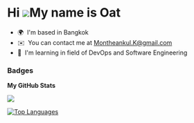 Hi ![](https://user-images.githubusercontent.com/18350557/176309783-0785949b-9127-417c-8b55-ab5a4333674e.gif)My name is Oat
===========================================================================================================================

* 🌍  I'm based in Bangkok
* ✉️  You can contact me at [Montheankul.K@gmail.com](mailto:Montheankul.K@gmail.com)
* 🧠  I'm learning in field of DevOps and Software Engineering

### Badges

<b>My GitHub Stats</b>

<a href="http://www.github.com/Montheankul-K"><img src="https://github-readme-streak-stats.herokuapp.com/?user=Montheankul-K&stroke=6366f1&background=000000&ring=ec4899&fire=ec4899&currStreakNum=6366f1&currStreakLabel=ec4899&sideNums=6366f1&sideLabels=6366f1&dates=6366f1&hide_border=true" /></a>

<a href="https://github.com/Montheankul-K" align="left"><img src="https://github-readme-stats.vercel.app/api/top-langs/?username=Montheankul-K&langs_count=10&title_color=ec4899&text_color=6366f1&icon_color=ffffff&bg_color=000000&hide_border=true&locale=en&custom_title=Top%20%Languages" alt="Top Languages" /></a>
